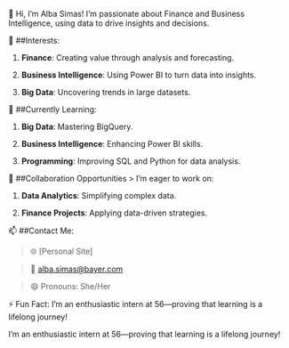👋 Hi, I’m Alba Simas! I’m passionate about Finance and Business Intelligence, using data to drive insights and decisions.

👀 ##Interests:

1. **Finance**: Creating value through analysis and forecasting.

2. **Business Intelligence**: Using Power BI to turn data into insights.

3. **Big Data**: Uncovering trends in large datasets.

🌱 ##Currently Learning:

1. **Big Data**: Mastering BigQuery.

2. **Business Intelligence**: Enhancing Power BI skills.

3. **Programming**: Improving SQL and Python for data analysis.

💼 ##Collaboration Opportunities > I’m eager to work on:

1. **Data Analytics**: Simplifying complex data.

2. **Finance Projects**: Applying data-driven strategies.

📫 ##Contact Me:

> 🌐 [Personal Site]

> 📧 alba.simas@bayer.com

> 😄 Pronouns: She/Her

⚡ Fun Fact: I’m an enthusiastic intern at 56—proving that learning is a lifelong journey!

I’m an enthusiastic intern at 56—proving that learning is a lifelong journey!
